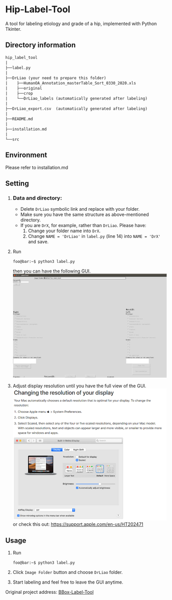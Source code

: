 Hip-Label-Tool
===============

A tool for labeling etiology and grade of a hip, implemented with Python Tkinter.

Directory information
-----------------
```
hip_label_tool  
|  
├──label.py   
|  
├──DrLiao (your need to prepare this folder)
|    ├──HumanOA_Annotation_masterTable_Sort_0330_2020.xls
|    ├──original
|    ├──crop
|    └──DrLiao_labels (automatically generated after labeling)
|
├──DrLiao_export.csv  (automatically generated after labeling)
|     
├──README.md
|
├──installation.md 
|
└──src
```

Environment
----------
Please refer to installation.md


Setting
-----
1. ### **Data and directory:**
   * Delete `DrLiao` symbolic link and replace with your folder.
   * Make sure you have the same structure as above-mentioned directory.
   * If you are `DrX`, for example, rather than `DrLiao`. Please have:
        1. Change your folder name into `DrX`.
        2. Change `NAME = 'DrLiao'` in `label.py` (line 14) into `NAME = 'DrX'` and save.

2. Run
    ```console
    foo@bar:~$ python3 label.py
    ```
    then you can have the following GUI.
    ![image info](./src/tutorial.png)

3. Adjust display resolution until you have the full view of the GUI.
    ![image info](./src/resolution.png)
    or check this out: https://support.apple.com/en-us/HT202471

Usage
-----
1. Run
    ```console
    foo@bar:~$ python3 label.py
    ```
2. Click `Image Folder` button and choose `DrLiao` folder.

3. Start labeling and feel free to leave the GUI anytime.


Original  project address: [BBox-Label-Tool](https://github.com/puzzledqs/BBox-Label-Tool)



